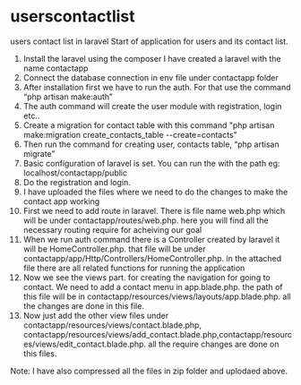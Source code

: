# userscontactlist
users contact list in laravel
Start of application for users and its contact list.
1)	Install the laravel using the composer I have created a laravel with the name contactapp
2)	Connect the database connection in env file under contactapp folder
3)	After installation first we have to run the auth. For that use the command “php artisan make:auth”
4) The auth command will create the user module with registration, login etc..
5) Create a migration for contact table with this command "php artisan make:migration create_contacts_table --create=contacts"
6)	Then run the command for creating user, contacts table, “php artisan migrate”
7) Basic configuration of laravel is set. You can run the with the path eg: localhost/contactapp/public
8) Do the registration and login.
9) I have uploaded the files where we need to do the changes to make the contact app working
10) First we need to add route in laravel. There is file name web.php which will be under contactapp/routes/web.php. here you will find all the necessary routing require for acheiving our goal
11) When we run auth command there is a Controller created by laravel it will be HomeController.php. that file will be under contactapp/app/Http/Controllers/HomeController.php. in the attached file there are all related functions for running the application
12) Now we see the views part. for creating the navigation for going to contact. We need to add a contact menu in app.blade.php.
 the path of this file will be in contactapp/resources/views/layouts/app.blade.php. all the changes are done in this file.
13) Now just add the other view files under contactapp/resources/views/contact.blade.php, contactapp/resources/views/add_contact.blade.php,contactapp/resources/views/edit_contact.blade.php. all the require changes are done on this files.

Note: I have also compressed all the files in zip folder and uplodaed above.
